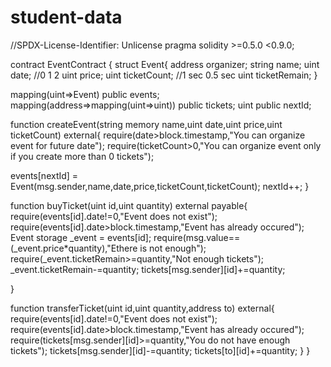 # student-data
//SPDX-License-Identifier: Unlicense
pragma solidity >=0.5.0 <0.9.0;


contract EventContract {
 struct Event{
   address organizer;
   string name;
   uint date; //0 1 2
   uint price;
   uint ticketCount;  //1 sec  0.5 sec
   uint ticketRemain;
 }


 mapping(uint=>Event) public events;
 mapping(address=>mapping(uint=>uint)) public tickets;
 uint public nextId;
 


 function createEvent(string memory name,uint date,uint price,uint ticketCount) external{
   require(date>block.timestamp,"You can organize event for future date");
   require(ticketCount>0,"You can organize event only if you create more than 0 tickets");


   events[nextId] = Event(msg.sender,name,date,price,ticketCount,ticketCount);
   nextId++;
 }


 function buyTicket(uint id,uint quantity) external payable{
   require(events[id].date!=0,"Event does not exist");
   require(events[id].date>block.timestamp,"Event has already occured");
   Event storage _event = events[id];
   require(msg.value==(_event.price*quantity),"Ethere is not enough");
   require(_event.ticketRemain>=quantity,"Not enough tickets");
   _event.ticketRemain-=quantity;
   tickets[msg.sender][id]+=quantity;


 }


 function transferTicket(uint id,uint quantity,address to) external{
   require(events[id].date!=0,"Event does not exist");
   require(events[id].date>block.timestamp,"Event has already occured");
   require(tickets[msg.sender][id]>=quantity,"You do not have enough tickets");
   tickets[msg.sender][id]-=quantity;
   tickets[to][id]+=quantity;
 }
}


